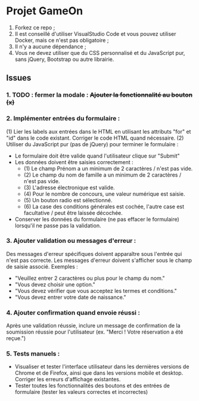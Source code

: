 # Projet GameOn
1. Forkez ce repo ;
2. Il est conseillé d'utiliser VisualStudio Code et vous pouvez utiliser Docker, mais ce n'est pas obligatoire ;
3. Il n'y a aucune dépendance ;
4. Vous ne devez utiliser que du CSS personnalisé et du JavaScript pur, sans jQuery, Bootstrap ou autre librairie.

## Issues
### 1. TODO : fermer la modale : 	~~Ajouter la fonctionnalité au bouton (x)~~
### 2. Implémenter entrées du formulaire :
(1) Lier les labels aux entrées dans le HTML en utilisant les attributs "for" et "id" dans le code existant. Corriger le code HTML quand nécessaire.
(2) Utiliser du JavaScript pur (pas de jQuery) pour terminer le formulaire :
- Le formulaire doit être valide quand l'utilisateur clique sur "Submit"
- Les données doivent être saisies correctement :
  - (1) Le champ Prénom a un minimum de 2 caractères / n'est pas vide.
  - (2) Le champ du nom de famille a un minimum de 2 caractères / n'est pas vide.
  - (3) L'adresse électronique est valide.
  - (4) Pour le nombre de concours, une valeur numérique est saisie.
  - (5) Un bouton radio est sélectionné.
  - (6) La case des conditions générales est cochée, l'autre case est facultative / peut être laissée décochée.
- Conserver les données du formulaire (ne pas effacer le formulaire) lorsqu'il ne passe pas la validation.
### 3. Ajouter validation ou messages d'erreur :
Des messages d'erreur spécifiques doivent apparaître sous l'entrée qui n'est pas correcte. Les messages d'erreur doivent s'afficher sous le champ de saisie associé. Exemples :
- "Veuillez entrer 2 caractères ou plus pour le champ du nom."
- "Vous devez choisir une option."
- "Vous devez vérifier que vous acceptez les termes et conditions."
- "Vous devez entrer votre date de naissance."
### 4. Ajouter confirmation quand envoie réussi :
Après une validation réussie, inclure un message de confirmation de la soumission réussie pour l'utilisateur (ex. "Merci ! Votre réservation a été reçue.")
### 5. Tests manuels :
- Visualiser et tester l'interface utilisateur dans les dernières versions de Chrome et de Firefox, ainsi que dans les versions mobile et desktop. Corriger les erreurs d'affichage existantes.
- Tester toutes les fonctionnalités des boutons et des entrées de formulaire (tester les valeurs correctes et incorrectes)
